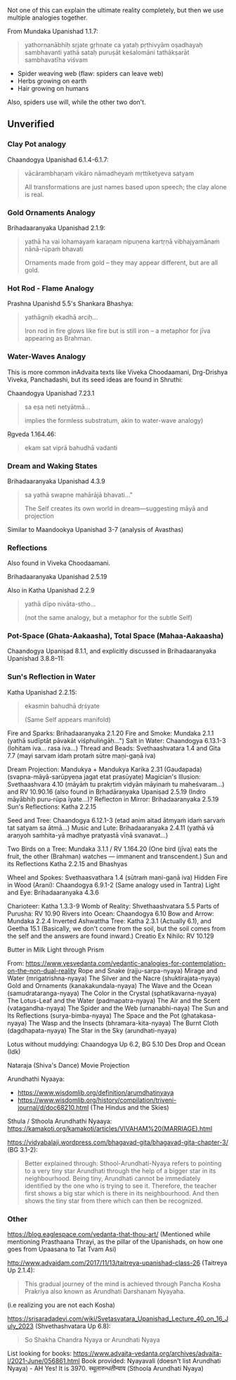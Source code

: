 Not one of this can explain the ultimate reality completely, but then we use multiple analogies together.

From Mundaka Upanishad 1.1.7:

> yathorṇanābhiḥ sṛjate gṛhṇate ca yataḥ pṛthivyām oṣadhayaḥ sambhavanti yathā sataḥ puruṣāt keśalomāni tathākṣarāt sambhavatīha viśvam

- Spider weaving web (flaw: spiders can leave web)
- Herbs growing on earth
- Hair growing on humans

Also, spiders use will, while the other two don't.

## Unverified
### Clay Pot analogy

Chaandogya Upanishad 6.1.4-6.1.7:

> vācārambhaṇaṁ vikāro nāmadheyaṁ mṛttiketyeva satyam
> 
> All transformations are just names based upon speech; the clay alone is real.

### Gold Ornaments Analogy

Brihadaaranyaka Upanishad 2.1.9:

> yathā ha vai lohamayaṁ karaṇam nipuṇena kartṛṇā vibhajyamānaṁ nānā-rūpaṁ bhavati
> 
> Ornaments made from gold – they may appear different, but are all gold.

### Hot Rod - Flame Analogy
Prashna Upanishd 5.5's Shankara Bhashya:

> yathāgniḥ ekadhā arciḥ...
> 
> Iron rod in fire glows like fire but is still iron – a metaphor for jīva appearing as Brahman.

### Water-Waves Analogy

This is more common inAdvaita texts like Viveka Choodaamani, Drg-Drishya Viveka, Panchadashi, but its seed ideas are found in Shruthi:

Chaandogya Upanishad 7.23.1

> sa eṣa neti netyātmā...
> 
> implies the formless substratum, akin to water-wave analogy)

Ṛgveda 1.164.46:

> ekam sat viprā bahudhā vadanti

### Dream and Waking States

Brihadaaranyaka Upanishad 4.3.9

> sa yathā swapne mahārājā bhavati..."
> 
> The Self creates its own world in dream—suggesting māyā and projection

Similar to Maandookya Upanishad 3-7 (analysis of Avasthas)
### Reflections

Also found in Viveka Choodaamani.

Brihadaaranyaka Upanishad 2.5.19

Also in Katha Upanishad 2.2.9

> yathā dīpo nivāta-stho...
> 
> (not the same analogy, but a metaphor for the subtle Self)


### Pot-Space (Ghata-Aakaasha), Total Space (Mahaa-Aakaasha)

Chaandogya Upaniṣad 8.1.1, and explicitly discussed in Brihadaaranyaka Upanishad 3.8.8–11:

### Sun's Reflection in Water

Katha Upanishad 2.2.15:

> ekasmin bahudhā dṛśyate
> 
> (Same Self appears manifold)


Fire and Sparks: Brihadaaranyaka 2.1.20
Fire and Smoke: Mundaka 2.1.1 (yathā sudīptāt pāvakāt viśphuliṅgāḥ...")
Salt in Water: Chaandogya 6.13.1-3 (lohitam iva... rasa iva...)
Thread and Beads: Svethaashvatara 1.4 and Gita 7.7 (mayi sarvam idaṁ protaṁ sūtre maṇi-gaṇā iva)

Dream Projection: Mandukya + Mandukya Karika 2.31 (Gaudapada) (svapna-māyā-sarūpyeṇa jagat etat prasūyate)
Magician's Illusion: Svethaashvara 4.10 (māyāṁ tu prakṛtiṁ vidyān māyinaṁ tu maheśvaram...) and RV 10.90.16 (also found in Bṛhadāraṇyaka Upaniṣad 2.5.19 (Indro māyābhiḥ puru-rūpa īyate...)?
Reflecton in Mirror: Brihadaaranyaka 2.5.19
Sun's Reflections: Katha 2.2.15

Seed and Tree: Chaandogya 6.12.1-3 (etad aṇim aitad ātmyaṁ idaṁ sarvaṁ tat satyam sa ātmā...)
Music and Lute: Brihadaaranyaka 2.4.11 (yathā vā araṇyoh saṁhita-yā madhye pratyastā vīṇā svanavat...)

Two Birds on a Tree: Mundaka 3.1.1 / RV 1.164.20 (One bird (jīva) eats the fruit, the other (Brahman) watches — immanent and transcendent.)
Sun and its Reflections Katha 2.2.15 and Bhashyas

Wheel and Spokes: Svethaasvathara 1.4 (sūtraṁ maṇi-gaṇā iva)
Hidden Fire in Wood (Arani): Chaandogya 6.9.1-2 (Same analogy used in Tantra)
Light and Eye: Brihadaaranyaka 4.3.6

Charioteer: Katha 1.3.3-9
Womb of Reality: Shvethaashvatara 5.5
Parts of Purusha: RV 10.90
Rivers into Ocean: Chaandogya 6.10
Bow and Arrow: Mundaka 2.2.4
Inverted Ashwattha Tree: Katha 2.3.1 (Actually 6.1), and Geetha 15.1 (Basically, we don't come from the soil, but the soil comes from the self and the answers are found inward.)
Creatio Ex Nihilo: RV 10.129

Butter in Milk
Light through Prism

From: https://www.yesvedanta.com/vedantic-analogies-for-contemplation-on-the-non-dual-reality
Rope and Snake (rajju-sarpa-nyaya)
Mirage and Water (mrigatrishna-nyaya)
The Silver and the Nacre (shuktirajata-nyaya)
Gold and Ornaments (kanakakundala-nyaya)
The Wave and the Ocean (samudrataranga-nyaya)
The Color in the Crystal (sphatikavarna-nyaya)
The Lotus-Leaf and the Water (padmapatra-nyaya)
The Air and the Scent (vatagandha-nyaya)
The Spider and the Web (urnanabhi-naya)
The Sun and Its Reflections (surya-bimba-nyaya)
The Space and the Pot (ghatakasa-nyaya)
The Wasp and the Insects (bhramara-kita-nyaya)
The Burnt Cloth (dagdhapata-nyaya)
The Star in the Sky (arundhati-nyaya)

Lotus without muddying: Chaandogya Up 6.2, BG 5.10
Des Drop and Ocean (Idk)

Nataraja (Shiva's Dance)
Movie Projection

Arundhathi Nyaaya:
- https://www.wisdomlib.org/definition/arumdhatinyaya
- https://www.wisdomlib.org/history/compilation/triveni-journal/d/doc68210.html (The Hindus and the Skies)

Sthula / Sthoola Arundhathi Nyaaya:
https://kamakoti.org/kamakoti/articles/VIVAHAM%20(MARRIAGE).html

https://vidyabalaji.wordpress.com/bhagavad-gita/bhagavad-gita-chapter-3/ (BG 3.1-2):

> Better explained through: Sthool-Arundhati-Nyaya refers to pointing to a very tiny star Arundhati through the help of a bigger star in its neighbourhood. Being tiny, Arundhati cannot be immediately identified by the one who is trying to see
it. Therefore, the teacher first shows a big star which is there in its neighbourhood. And then shows the tiny star from there which can then be recognized.

### Other
https://blog.eaglespace.com/vedanta-that-thou-art/ (Mentioned while mentioning Prasthaana Thrayi, as the pillar of the Upanishads, on how one goes from Upaasana to Tat Tvam Asi)

http://www.advaidam.com/2017/11/13/taitreya-upanishad-class-26 (Taitreya Up 2.1.4):
> This gradual journey of the mind is achieved through Pancha Kosha Prakriya also known as Arundhati Darshanam Nyayaha.

(i.e realizing you are not each Kosha)

https://srisaradadevi.com/wiki/Svetasvatara_Upanishad_Lecture_40_on_16_July_2023 (Shvethashvatara Up 6.8):
> So Shakha Chandra Nyaya or Arundhati Nyaya

List looking for books: https://www.advaita-vedanta.org/archives/advaita-l/2021-June/056861.html
Book provided: Nyayavali (doesn't list Arundhati Nyaya) - AH Yes! It is 3970. स्थूलारुन्धतीन्याय (Sthoola Arundhati Nyaya)